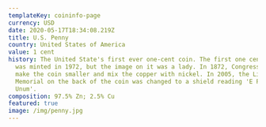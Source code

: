 ```yaml
---
templateKey: coininfo-page
currency: USD
date: 2020-05-17T18:34:08.219Z
title: U.S. Penny
country: United States of America
value: 1 cent
history: The United State's first ever one-cent coin. The first one cent coin
  was minted in 1972, but the image on it was a lady. In 1872, Congress asked to
  make the coin smaller and mix the copper with nickel. In 2005, the Licoln
  Memorial on the back of the coin was changed to a shield reading 'E Plurbius
  Unum'.
composition: 97.5% Zn; 2.5% Cu
featured: true
image: /img/penny.jpg
---
```

